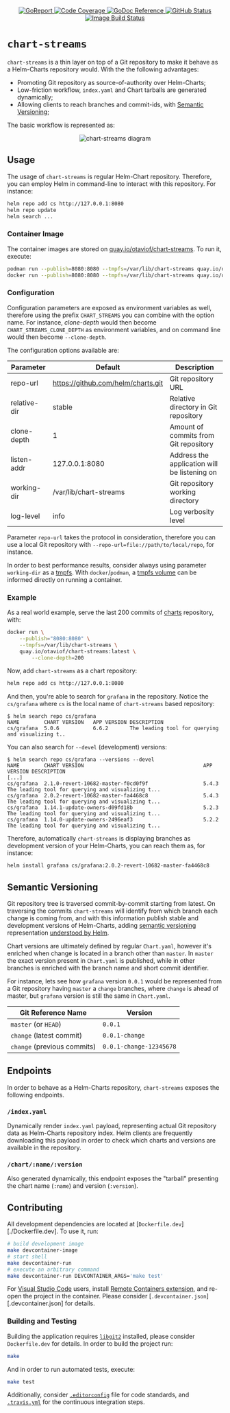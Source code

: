 <p align="center">
    <a alt="GoReport" href="https://goreportcard.com/report/github.com/otaviof/chart-streams">
        <img alt="GoReport" src="https://goreportcard.com/badge/github.com/otaviof/chart-streams">
    </a>
    <a alt="Code Coverage" href="https://codecov.io/gh/otaviof/chart-streams">
        <img alt="Code Coverage" src="https://codecov.io/gh/otaviof/chart-streams/branch/master/graph/badge.svg">
    </a>
    <a alt="GoDoc" href="https://godoc.org/github.com/otaviof/chart-streams/pkg/chartstreams">
        <img alt="GoDoc Reference" src="https://godoc.org/github.com/otaviof/chart-streams/pkg/chartstreams?status.svg">
    </a>
    <a alt="GitHub Status" href="https://github.com/isutton/chart-streams/actions/workflows/chart-streams.yaml">
        <img alt="GitHub Status" src="https://github.com/isutton/chart-streams/actions/workflows/chart-streams.yaml/badge.svg">
    </a>
    </a>
    <a alt="Image Build Status" href="https://quay.io/repository/otaviof/chart-streams">
        <img alt="Image Build Status" src="https://quay.io/repository/otaviof/chart-streams/status">
    </a>
</p>


# `chart-streams`

`chart-streams` is a thin layer on top of a Git repository to make it behave as a Helm-Charts
repository would. With the the following advantages:

- Promoting Git repository as source-of-authority over Helm-Charts;
- Low-friction workflow, `index.yaml` and Chart tarballs are generated dynamically;
- Allowing clients to reach branches and commit-ids, with [Semantic Versioning][helmsemver];

The basic workflow is represented as:

<p align="center">
    <img alt="chart-streams diagram" src="./assets/diagrams/cs-diagram-1.png">
</p>

## Usage

The usage of `chart-streams` is regular Helm-Chart repository. Therefore, you can employ Helm in
command-line to interact with this repository. For instance:

```sh
helm repo add cs http://127.0.0.1:8080
helm repo update
helm search ...
```

### Container Image

The container images are stored on [quay.io/otaviof/chart-streams][quayioimage]. To run it, execute:

```sh
podman run --publish=8080:8080 --tmpfs=/var/lib/chart-streams quay.io/otaviof/chart-streams:latest
docker run --publish=8080:8080 --tmpfs=/var/lib/chart-streams quay.io/otaviof/chart-streams:latest
```

### Configuration

Configuration parameters are exposed as environment variables as well, therefore using the prefix
`CHART_STREAMS` you can combine with the option name. For instance, *clone-depth* would then
become `CHART_STREAMS_CLONE_DEPTH` as environment variables, and on command line would then become
`--clone-depth`.

The configuration options available are:

| Parameter    | Default                            | Description                                  |
|--------------|------------------------------------|----------------------------------------------|
| repo-url     | https://github.com/helm/charts.git | Git repository URL                           |
| relative-dir | stable                             | Relative directory in Git repository         |
| clone-depth  | 1                                  | Amount of commits from Git repository        |
| listen-addr  | 127.0.0.1:8080                     | Address the application will be listening on |
| working-dir  | /var/lib/chart-streams             | Git repository working directory             |
| log-level    | info                               | Log verbosity level                          |

Parameter `repo-url` takes the protocol in consideration, therefore you can use a local Git
repository with `--repo-url=file://path/to/local/repo`, for instance.

In order to best performance results, consider always using parameter `working-dir` as a
[tmpfs][tmpfs]. With `docker`/`podman`, a [tmpfs volume][dockertmpfs] can be informed directly on
running a container.

### Example

As a real world example, serve the last 200 commits of [charts][helmstablecharts] repository, with:

```sh
docker run \
    --publish="8080:8080" \
    --tmpfs=/var/lib/chart-streams \
    quay.io/otaviof/chart-streams:latest \
        --clone-depth=200
```

Now, add `chart-streams` as a chart repository:

```sh
helm repo add cs http://127.0.0.1:8080
```

And then, you're able to search for `grafana` in the repository. Notice the `cs/grafana` where
`cs` is the local name of `chart-streams` based repository:

```
$ helm search repo cs/grafana
NAME      	CHART VERSION	APP VERSION	DESCRIPTION
cs/grafana	5.0.6        	6.6.2      	The leading tool for querying and visualizing t..
```

You can also search for `--devel` (development) versions:

```
$ helm search repo cs/grafana --versions --devel
NAME      	CHART VERSION                                     	APP VERSION	DESCRIPTION
[...]
cs/grafana	2.1.0-revert-10682-master-f0cd0f9f                	5.4.3      	The leading tool for querying and visualizing t...
cs/grafana	2.0.2-revert-10682-master-fa4468c8                	5.4.3      	The leading tool for querying and visualizing t...
cs/grafana	1.14.1-update-owners-d09fd18b                     	5.2.3      	The leading tool for querying and visualizing t...
cs/grafana	1.14.0-update-owners-2496eaf3                     	5.2.2      	The leading tool for querying and visualizing t...
```

Therefore, automatically `chart-streams` is displaying branches as development version of your
Helm-Charts, you can reach them as, for instance:

```sh
helm install grafana cs/grafana:2.0.2-revert-10682-master-fa4468c8
```

## Semantic Versioning

Git repository tree is traversed commit-by-commit starting from latest. On traversing the
commits `chart-streams` will identify from which branch each change is coming from, and with this
information publish stable and development versions of Helm-Charts, adding
[semantic versioning][semver] representation [understood by Helm][helmsemver].

Chart versions are ultimately defined by regular `Chart.yaml`, however it's enriched when change is
located in a branch other than `master`. In `master` the exact version present in `Chart.yaml` is
published, while in other branches is enriched with the branch name and short commit identifier.

For instance, lets see how `grafana` version `0.0.1` would be represented from a Git repository
having `master` a `change` branches, where `change` is ahead of master, but `grafana` version is
still the same in `Chart.yaml`.

| Git Reference Name          | Version                 |
|-----------------------------|-------------------------|
| `master` (or `HEAD`)        | `0.0.1`                 |
| `change` (latest commit)    | `0.0.1-change`          |
| `change` (previous commits) | `0.0.1-change-12345678` |

## Endpoints

In order to behave as a Helm-Charts repository, `chart-streams` exposes the following endpoints.

### `/index.yaml`

Dynamically render `index.yaml` payload, representing actual Git repository data as Helm-Charts
repository index. Helm clients are frequently downloading this payload in order to check which charts
and versions are available in the repository.

### `/chart/:name/:version`

Also generated dynamically, this endpoint exposes the "tarball" presenting the chart name (`:name`)
and version (`:version`).

## Contributing

All development dependencies are located at [`Dockerfile.dev`][./Dockerfile.dev]. To use it, run:

```sh
# build development image
make devcontainer-image
# start shell
make devcontainer-run
# execute an arbitrary command
make devcontainer-run DEVCONTAINER_ARGS='make test'
```

For [Visual Studio Code][vscode] users, install [Remote Containers extension][vscodecontainers],
and re-open the project in the container. Please consider [`.devcontainer.json`][.devcontainer.json]
for details.

### Building and Testing

Building the application requires [`libgit2`][libgit2] installed, please consider `Dockerfile.dev`
for details. In order to build the project run:

```sh
make
```

And in order to run automated tests, execute:

```sh
make test
```

Additionally, consider [`.editorconfig`](./.editorconfig) file for code standards, and
[`.travis.yml`](./.travis.yml) for the continuous integration steps.

[dockertmpfs]: https://docs.docker.com/storage/tmpfs
[gnumake]: https://www.gnu.org/software/make
[golang]: https://golang.org
[helmsemver]: https://helm.sh/docs/topics/chart_best_practices/conventions
[helmstablecharts]: https://github.com/helm/charts.git
[libgit2]: https://libgit2.org
[quayioimage]: https://quay.io/repository/otaviof/chart-streams
[semver]: https://semver.org
[tmpfs]: https://en.wikipedia.org/wiki/Tmpfs
[vscode]: https://code.visualstudio.com/
[vscodecontainers]: https://marketplace.visualstudio.com/items?itemName=ms-vscode-remote.remote-containers
